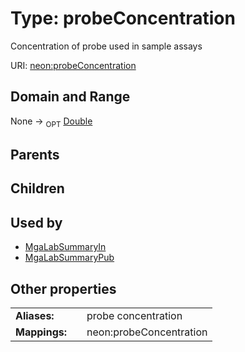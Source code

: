 
# Type: probeConcentration


Concentration of probe used in sample assays

URI: [neon:probeConcentration](https://data.neonscience.org/probeConcentration)


## Domain and Range

None ->  <sub>OPT</sub> [Double](types/Double.md)

## Parents


## Children


## Used by

 * [MgaLabSummaryIn](MgaLabSummaryIn.md)
 * [MgaLabSummaryPub](MgaLabSummaryPub.md)

## Other properties

|  |  |  |
| --- | --- | --- |
| **Aliases:** | | probe concentration |
| **Mappings:** | | neon:probeConcentration |


